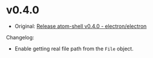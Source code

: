 # v0.4.0

* Original: [Release atom-shell v0.4.0 - electron/electron](https://github.com/electron/electron/releases/tag/v0.4.0)

Changelog:

* Enable getting real file path from the `File` object.

